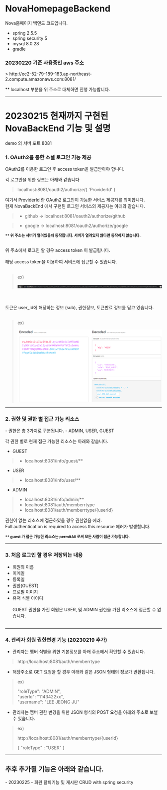 # NovaHomepageBackend
Nova홈페이지 백엔드 코드입니다.

- spring 2.5.5
- spring security 5
- mysql 8.0.28
- gradle

<h3>20230220 기준 사용중인 aws 주소</h3>
> http://ec2-52-79-189-183.ap-northeast-2.compute.amazonaws.com:8081/

** localhost 부분을 위 주소로 대체하면 진행 가능합니다.
***
<h1>20230215 현재까지 구현된 NovaBackEnd 기능 및 설명</h1>  

demo 의 서버 포트 8081

<h3> 1. OAuth2를 통한 소셜 로그인 기능 제공</h3>
OAuth2를 이용한 로그인 후 access token을 발급받아야 합니다. </br>

각 로그인을 위한 링크는 아래와 같습니다 </br>
> localhost:8081/oauth2/authorize/{ 'ProviderId' }

여기서 ProviderId 란 OAuth2 로그인이 가능한 서비스 제공자를 의미합니다.  
현재 NovaBackEnd 에서 구현된 로그인 서비스의 제공자는 아래와 같습니다.

>- github -> localhost:8081/oauth2/authorize/github</br>

>- google -> localhost:8081/oauth2/authorize/google</br>

<b><p style="font-size: 12px">** 위 주소는 서버가 열려있을때 동작합니다. 서버가 열려있지 않다면 동작하지 않습니다.</p></b></br>
위 주소에서 로그인 할 경우 access token 이 발급됩니다.</br></br>
해당 access token을 이용하여 서비스에 접근할 수 있습니다.</br></br>
>ex)
>
> <img src="src/main/resources/pic/token.PNG">
</br></br>
토큰은 user_id에 해당하는 정보 (sub), 권한정보, 토큰만료 정보를 담고 있습니다.</br></br>
>ex)
>
> <img src="src/main/resources/pic/token_info.PNG">

***
<h3>2. 권한 및 권한 별 접근 가능 리소스</h3>
- 권한은 총 3가지로 구분됩니다.
- ADMIN, USER, GUEST

각 권한 별로 현재 접근 가능한 리소스는 아래와 같습니다.
- GUEST 
>  - localhost:8081/info/guest/**
- USER 
>  - localhost:8081/info/user/**
- ADMIN </br>
>  - localhost:8081/info/admin/**
>  - localhost:8081/auth/memberrtype
>  - localhost:8081/auth/memberrtype/{userId}

권한이 없는 리소스에 접근하였을 경우 
권한없음 에러.</br>
Full authentication is required to access this resource 에러가 발생합니다.</br>

<b><p style="font-size: 12px">** guest 가 접근 가능한 리소스는 permitAll 로써 모든 사람이 접근 가능합니다.</p></b>

***
<h3>3. 처음 로그인 할 경우 저장되는 내용</h3>

- 회원의 이름
- 이메일
- 등록일
- 권한(GUEST)
- 프로필 이미지
- 유저 식별 아이디
</BR></BR>
GUEST 권한을 가진 회원은 USER, 및 ADMIN 권한을 가진 리소스에 접근할 수 없습니다.</BR></BR>

***
<h3>4. 관리자 회원 권한변경 기능 (20230219 추가)</h3>

- 관리자는 멤버 식별을 위한 기본정보를 아래 주소에서 확인할 수 있습니다.
> http://localhost:8081/auth/memberrtype

- 해당주소로 GET 요청을 할 경우 아래와 같은 JSON 형태의 정보가 반환됩니다.
> ex)
> 
>   "roleType": "ADMIN",  
    "userId": "1143422xx",  
    "username": "LEE JEONG JU"  

- 관리자는 멤버 권한 변경을 위한 JSON 형식의 POST 요청을 아래와 주소로 보낼 수 있습니다.
> ex) 
> 
>  http://localhost:8081/auth/memberrtype/{userId}
> 
>  { "roleType" : "USER" }


***
<h2> 추후 추가될 기능은 아래와 같습니다. </h2>
- 20230225
- 회원 탈퇴기능 및 게시판 CRUD with spring security
